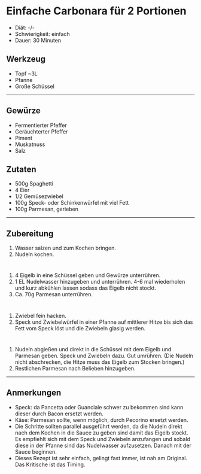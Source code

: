 Einfache Carbonara für 2 Portionen
=====================

* Diät: -/-
* Schwierigkeit: einfach 
* Dauer: 30 Minuten

Werkzeug
--------

* Topf ~3L
* Pfanne
* Große Schüssel

***

Gewürze
-------

* Fermentierter Pfeffer
* Geräuchterter Pfeffer
* Piment
* Muskatnuss
* Salz

Zutaten
-------

* 500g Spaghetti
* 4 Eier
* 1/2 Gemüsezwiebel
* 100g Speck- oder Schinkenwürfel mit viel Fett
* 100g Parmesan, gerieben

***

Zubereitung
-----------

1. Wasser salzen und zum Kochen bringen.
2. Nudeln kochen.

#

1. 4 Eigelb in eine Schüssel geben und Gewürze unterrühren.
2. 1 EL Nudelwasser hinzugeben und unterrühren. 4-6 mal wiederholen und kurz abkühlen lassen sodass das Eigelb nicht stockt.
3. Ca. 70g Parmesan unterrühren.

#

1. Zwiebel fein hacken.
2. Speck und Zwiebelwürfel in einer Pfanne auf mittlerer Hitze bis sich das Fett vom Speck löst und die Zwiebeln glasig werden.

#

1. Nudeln abgießen und direkt in die Schüssel mit dem Eigelb und Parmesan geben. Speck und Zwiebeln dazu. Gut umrühren. (Die Nudeln nicht abschrecken, die Hitze muss das Eigelb zum Stocken bringen.)
2. Restlichen Parmesan nach Belieben hinzugeben.
***

Anmerkungen
-----------

* Speck: da Pancetta oder Guanciale schwer zu bekommen sind kann dieser durch Bacon ersetzt werden.
* Käse: Parmesan sollte, wenn möglich, durch Pecorino ersetzt werden.
* Die Schritte sollten parallel ausgeführt werden, da die Nudeln direkt nach dem Kochen in die Sauce zu geben sind damit das Eigelb stockt. Es empfiehlt sich mit dem Speck und Zwiebeln anzufangen und sobald diese in der Pfanne sind das Nudelwasser aufzusetzen. Danach mit der Sauce beginnen.
* Dieses Rezept ist sehr einfach, gelingt fast immer, ist nah am Original. Das Kritische ist das Timing.
